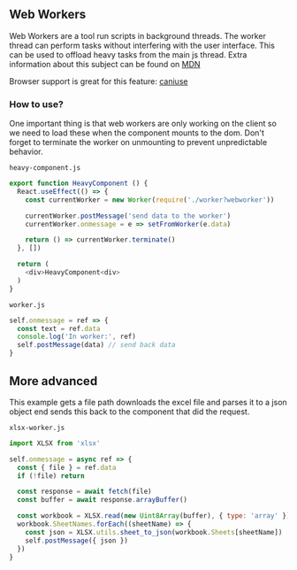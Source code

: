 ## Web Workers

Web Workers are a tool run scripts in background threads. The worker thread can perform tasks without interfering with the user interface. This can be used to offload heavy tasks from the main js thread. Extra information about this subject can be found on [MDN](https://developer.mozilla.org/en-US/docs/Web/API/Web_Workers_API/Using_web_workers)

Browser support is great for this feature: [caniuse](https://caniuse.com/?search=web%20workers)

### How to use?
One important thing is that web workers are only working on the client so we need to load these when the component mounts to the dom. Don't forget to terminate the worker on unmounting to prevent unpredictable behavior.

`heavy-component.js`
```js
export function HeavyComponent () {
  React.useEffect(() => {
    const currentWorker = new Worker(require('./worker?webworker'))

    currentWorker.postMessage('send data to the worker')
    currentWorker.onmessage = e => setFromWorker(e.data)

    return () => currentWorker.terminate()
  }, [])

  return (
    <div>HeavyComponent<div>
  )
}
```

`worker.js`
```js
self.onmessage = ref => {
  const text = ref.data
  console.log('In worker:', ref)
  self.postMessage(data) // send back data
}
```

## More advanced
This example gets a file path downloads the excel file and parses it to a json object end sends this back to the component that did the request.

`xlsx-worker.js`
```js
import XLSX from 'xlsx'

self.onmessage = async ref => {
  const { file } = ref.data
  if (!file) return

  const response = await fetch(file)
  const buffer = await response.arrayBuffer()

  const workbook = XLSX.read(new Uint8Array(buffer), { type: 'array' })
  workbook.SheetNames.forEach((sheetName) => {
    const json = XLSX.utils.sheet_to_json(workbook.Sheets[sheetName])
    self.postMessage({ json })
  })
}
```
